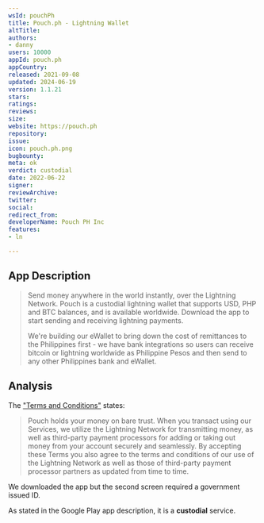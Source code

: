 ```yaml
---
wsId: pouchPh
title: Pouch.ph - Lightning Wallet
altTitle: 
authors:
- danny
users: 10000
appId: pouch.ph
appCountry: 
released: 2021-09-08
updated: 2024-06-19
version: 1.1.21
stars: 
ratings: 
reviews: 
size: 
website: https://pouch.ph
repository: 
issue: 
icon: pouch.ph.png
bugbounty: 
meta: ok
verdict: custodial
date: 2022-06-22
signer: 
reviewArchive: 
twitter: 
social: 
redirect_from: 
developerName: Pouch PH Inc
features:
- ln

---
```


## App Description

> Send money anywhere in the world instantly, over the Lightning Network. Pouch is a custodial lightning wallet that supports USD, PHP and BTC balances, and is available worldwide. Download the app to start sending and receiving lightning payments.
>
> We're building our eWallet to bring down the cost of remittances to the Philippines first - we have bank integrations so users can receive bitcoin or lightning worldwide as Philippine Pesos and then send to any other Philippines bank and eWallet.

## Analysis 

The ["Terms and Conditions"](https://pouch.ph/terms-of-service) states: 

> Pouch holds your money on bare trust. When you transact using our Services, we utilize the Lightning Network for transmitting money, as well as third-party payment processors for adding or taking out money from your account securely and seamlessly. By accepting these Terms you also agree to the terms and conditions of our use of the Lightning Network as well as those of third-party payment processor partners as updated from time to time.

We downloaded the app but the second screen required a government issued ID. 

As stated in the Google Play app description, it is a **custodial** service.
